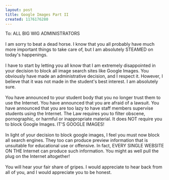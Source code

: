 ```yaml
---
layout: post
title: Google Images Part II
created: 1176176280
---
```

<p>To: ALL BIG WIG ADMINISTRATORS<br />
	<br />
	I am sorry to beat a dead horse. I know that you all probably have much more important things to take care of, but I am absolutely STEAMED on today&#39;s happenings.<br />
	<br />
	I have to start by letting you all know that I am extremely disappointed in your decision to block all image search sites like Google Images. You obviously have made an administrative decision, and I respect it. However, I believe that it was not made in the student&#39;s best interest. I am absolutely sure.<br />
	<br />
	You have announced to your student body that you no longer trust them to use the Internet. You have announced that you are afraid of a lawsuit. You have announced that you are too lazy to have staff members supervise students using the Internet. The Law requires you to filter obscene, pornographic, or harmful or inappropriate material. It does NOT require you to block Google Images. IT&#39;S GOOGLE IMAGES!<br />
	<br />
	In light of your decision to block google images, I feel you must now block all search engines. They too can produce preview information that is unsuitable for educational use or offensive. In fact, EVERY SINGLE WEBSITE ON THE Internet can produce such information. You might as well pull the plug on the Internet altogether!<br />
	<br />
	You will hear your fair share of gripes. I would appreciate to hear back from all of you, and I would appreciate you to be honest.</p>
